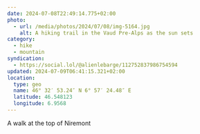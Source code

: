 ```yaml
---
date: 2024-07-08T22:49:14.775+02:00
photo:
  - url: /media/photos/2024/07/08/img-5164.jpg
    alt: A hiking trail in the Vaud Pre-Alps as the sun sets
category:
  - hike
  - mountain
syndication:
  - https://social.lol/@alienlebarge/112752837986754594
updated: 2024-07-09T06:41:15.321+02:00
location:
  type: geo
  name: 46° 32′ 53.24″ N 6° 57′ 24.48″ E
  latitude: 46.548123
  longitude: 6.9568
---
```


A walk at the top of Niremont
